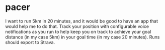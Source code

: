 pacer
=====================

I want to run 5km in 20 minutes, and it would be good to have an app
that would help me to do that. Track your position with configurable
voice notifications as you run to help keep you on track to achieve
your goal distance (in my case 5km) in your goal time (in my case 20
minutes). Runs should export to Strava.
